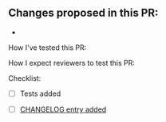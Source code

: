 Changes proposed in this PR:
-
-

How I've tested this PR:

How I expect reviewers to test this PR:


Checklist:
- [ ] Tests added
- [ ] [CHANGELOG entry added](https://github.com/hashicorp/consul-k8s/blob/main/CONTRIBUTING.md#adding-a-changelog-entry) 



